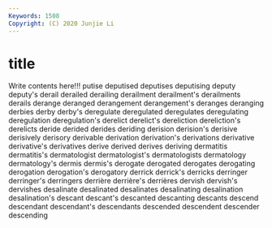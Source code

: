 ```yaml
---
Keywords: 1508
Copyright: (C) 2020 Junjie Li
---
```


# title

Write contents here!!!
putise 
deputised 
deputises 
deputising 
deputy 
deputy's 
derail 
derailed
derailing 
derailment 
derailment's 
derailments 
derails 
derange 
deranged 
derangement 
derangement's 
deranges
deranging 
derbies 
derby 
derby's 
deregulate 
deregulated 
deregulates 
deregulating 
deregulation 
deregulation's
derelict 
derelict's 
dereliction 
dereliction's 
derelicts 
deride 
derided 
derides 
deriding 
derision
derision's 
derisive 
derisively 
derisory 
derivable 
derivation 
derivation's 
derivations 
derivative 
derivative's
derivatives 
derive 
derived 
derives 
deriving 
dermatitis 
dermatitis's 
dermatologist 
dermatologist's 
dermatologists
dermatology 
dermatology's 
dermis 
dermis's 
derogate 
derogated 
derogates 
derogating 
derogation 
derogation's
derogatory 
derrick 
derrick's 
derricks 
derringer 
derringer's 
derringers 
derrière 
derrière's 
derrières
dervish 
dervish's 
dervishes 
desalinate 
desalinated 
desalinates 
desalinating 
desalination 
desalination's 
descant
descant's 
descanted 
descanting 
descants 
descend 
descendant 
descendant's 
descendants 
descended 
descendent
descender 
descending 
